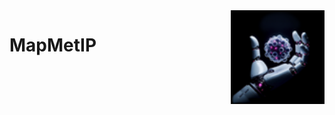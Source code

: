 <img src="https://github.com/TaschnerMandlGroup/MapMetIP/blob/main/docs/img/logo.png" align="right" alt="Logo" width="150" />

# MapMetIP

